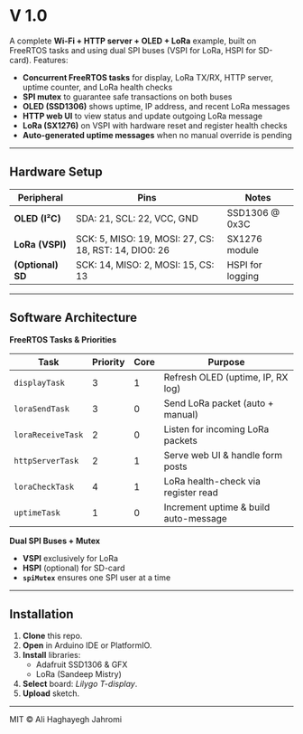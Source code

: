 # V 1.0

A complete **Wi-Fi + HTTP server + OLED + LoRa** example, built on FreeRTOS tasks and using dual SPI buses (VSPI for LoRa, HSPI for SD-card). Features:

- **Concurrent FreeRTOS tasks** for display, LoRa TX/RX, HTTP server, uptime counter, and LoRa health checks  
- **SPI mutex** to guarantee safe transactions on both buses  
- **OLED (SSD1306)** shows uptime, IP address, and recent LoRa messages  
- **HTTP web UI** to view status and update outgoing LoRa message  
- **LoRa (SX1276)** on VSPI with hardware reset and register health checks  
- **Auto-generated uptime messages** when no manual override is pending  

---

## Hardware Setup

| Peripheral     | Pins                          | Notes                       |
| -------------- | ----------------------------- | --------------------------- |
| **OLED (I²C)** | SDA: 21, SCL: 22, VCC, GND    | SSD1306 @ 0x3C              |
| **LoRa (VSPI)**| SCK: 5, MISO: 19, MOSI: 27, CS: 18, RST: 14, DIO0: 26 | SX1276 module |
| **(Optional) SD** | SCK: 14, MISO: 2, MOSI: 15, CS: 13 | HSPI for logging |

---

## Software Architecture

**FreeRTOS Tasks & Priorities**

| Task              | Priority | Core | Purpose                              |
| ----------------- | -------- | ---- | ------------------------------------ |
| `displayTask`     | 3        | 1    | Refresh OLED (uptime, IP, RX log)    |
| `loraSendTask`    | 3        | 0    | Send LoRa packet (auto + manual)     |
| `loraReceiveTask` | 2        | 0    | Listen for incoming LoRa packets     |
| `httpServerTask`  | 2        | 1    | Serve web UI & handle form posts     |
| `loraCheckTask`   | 4        | 1    | LoRa health-check via register read  |
| `uptimeTask`      | 1        | 0    | Increment uptime & build auto-message |

**Dual SPI Buses + Mutex**  
- **VSPI** exclusively for LoRa  
- **HSPI** (optional) for SD-card  
- **`spiMutex`** ensures one SPI user at a time  

---

## Installation

1. **Clone** this repo.  
2. **Open** in Arduino IDE or PlatformIO.  
3. **Install** libraries:  
   - Adafruit SSD1306 & GFX  
   - LoRa (Sandeep Mistry)  
4. **Select** board: *Lilygo T-display*.  
5. **Upload** sketch.

-----------------------------------------------------------
MIT © Ali Haghayegh Jahromi
